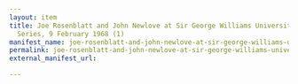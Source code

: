 ```yaml
---
layout: item
title: Joe Rosenblatt and John Newlove at Sir George Williams University, The Poetry
  Series, 9 February 1968 (1)
manifest_name: joe-rosenblatt-and-john-newlove-at-sir-george-williams-university-the-poetry-series-9-february-1968-1-
permalink: joe-rosenblatt-and-john-newlove-at-sir-george-williams-university-the-poetry-series-9-february-1968-1-
external_manifest_url: 

---
```

<!-- Add an essay or interpretive material below this line,
using HTML or markdown.  Do not modify this file above this line -->

